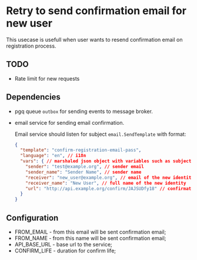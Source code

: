 # Retry to send confirmation email for new user

This usecase is usefull when user wants to resend confirmation email on registration process.

## TODO
- Rate limit for new requests

## Dependencies
- pgq queue `outbox` for sending events to message broker.
- email service for sending email confirmation.
  
  Email service should listen for subject `email.SendTemplate` with format:
  ```json
  {
    "template": "confirm-registration-email-pass",
    "language": "en", // i18n 
    "vars": { // marshaled json object with variables such as subject, receiver, send, sender_name and others to use in template
      "sender": "test@example.org", // sender email
      "sender_name": "Sender Name", // sender name
      "receiver": "new_user@example.org", // email of the new identity
      "receiver_name": "New User", // full name of the new identity
      "url": "http://api.example.org/confirm/JAJSUDfy18" // confirmation url
    }
  }
  ```

## Configuration
- FROM_EMAIL - from this email will be sent confirmation email;
- FROM_NAME  - from this name will be sent confirmation email;
- API_BASE_URL - base url to the service;
- CONFIRM_LIFE - duration for confirm life;